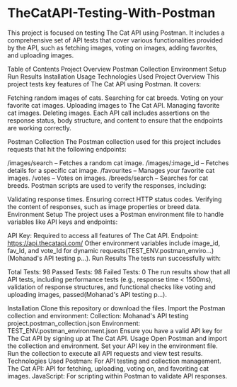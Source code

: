 # TheCatAPI-Testing-With-Postman

This project is focused on testing The Cat API using Postman. It includes a comprehensive set of API tests that cover various functionalities provided by the API, such as fetching images, voting on images, adding favorites, and uploading images.

Table of Contents
Project Overview
Postman Collection
Environment Setup
Run Results
Installation
Usage
Technologies Used
Project Overview
This project tests key features of The Cat API using Postman. It covers:

Fetching random images of cats.
Searching for cat breeds.
Voting on your favorite cat images.
Uploading images to The Cat API.
Managing favorite cat images.
Deleting images.
Each API call includes assertions on the response status, body structure, and content to ensure that the endpoints are working correctly.

Postman Collection
The Postman collection used for this project includes requests that hit the following endpoints:

/images/search – Fetches a random cat image.
/images/:image_id – Fetches details for a specific cat image.
/favourites – Manages your favorite cat images.
/votes – Votes on images.
/breeds/search – Searches for cat breeds.
Postman scripts are used to verify the responses, including:

Validating response times.
Ensuring correct HTTP status codes.
Verifying the content of responses, such as image properties or breed data.
Environment Setup
The project uses a Postman environment file to handle variables like API keys and endpoints:

API Key: Required to access all features of The Cat API.
Endpoint: https://api.thecatapi.com/
Other environment variables include image_id, fav_Id, and vote_Id for dynamic requests​(TEST_ENV.postman_enviro…)​(Mohanad's API testing p…).
Run Results
The tests run successfully with:

Total Tests: 98
Passed Tests: 98
Failed Tests: 0
The run results show that all API tests, including performance tests (e.g., response time < 1500ms), validation of response structures, and functional checks like voting and uploading images, passed​(Mohanad's API testing p…).

Installation
Clone this repository or download the files.
Import the Postman collection and environment:
Collection: Mohanad's API testing project.postman_collection.json
Environment: TEST_ENV.postman_environment.json
Ensure you have a valid API key for The Cat API by signing up at The Cat API.
Usage
Open Postman and import the collection and environment.
Set your API key in the environment file.
Run the collection to execute all API requests and view test results.
Technologies Used
Postman: For API testing and collection management.
The Cat API: API for fetching, uploading, voting on, and favoriting cat images.
JavaScript: For scripting within Postman to validate API responses.
